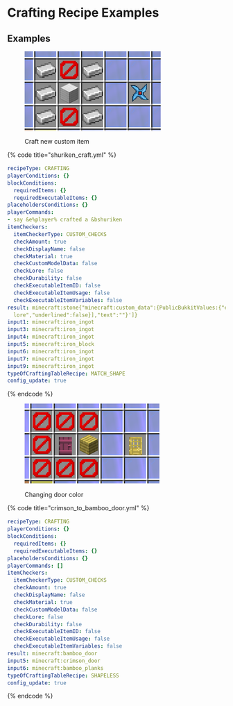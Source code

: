 # Crafting Recipe Examples

## Examples

<figure><img src="../../../.gitbook/assets/image (447).png" alt=""><figcaption><p>Craft new custom item</p></figcaption></figure>

{% code title="shuriken_craft.yml" %}
```yaml
recipeType: CRAFTING
playerConditions: {}
blockConditions:
  requiredItems: {}
  requiredExecutableItems: {}
placeholdersConditions: {}
playerCommands:
- say &e%player% crafted a &bshuriken
itemCheckers:
  itemCheckerType: CUSTOM_CHECKS
  checkAmount: true
  checkDisplayName: false
  checkMaterial: true
  checkCustomModelData: false
  checkLore: false
  checkDurability: false
  checkExecutableItemID: false
  checkExecutableItemUsage: false
  checkExecutableItemVariables: false
result: minecraft:stone{"minecraft:custom_data":{PublicBukkitValues:{"executableitems:ei-id":"testtt","score:usage":1}},"minecraft:custom_name":'{"extra":["shuriken"],"text":""}',"minecraft:item_model":"elypack:shuriken","minecraft:lore":['{"extra":[{"bold":false,"color":"aqua","italic":true,"obfuscated":false,"strikethrough":false,"text":"Default
  lore","underlined":false}],"text":""}']}
input1: minecraft:iron_ingot
input3: minecraft:iron_ingot
input4: minecraft:iron_ingot
input5: minecraft:iron_block
input6: minecraft:iron_ingot
input7: minecraft:iron_ingot
input9: minecraft:iron_ingot
typeOfCraftingTableRecipe: MATCH_SHAPE
config_update: true

```
{% endcode %}



<figure><img src="../../../.gitbook/assets/image (448).png" alt=""><figcaption><p>Changing door color</p></figcaption></figure>

{% code title="crimson_to_bamboo_door.yml" %}
```yaml
recipeType: CRAFTING
playerConditions: {}
blockConditions:
  requiredItems: {}
  requiredExecutableItems: {}
placeholdersConditions: {}
playerCommands: []
itemCheckers:
  itemCheckerType: CUSTOM_CHECKS
  checkAmount: true
  checkDisplayName: false
  checkMaterial: true
  checkCustomModelData: false
  checkLore: false
  checkDurability: false
  checkExecutableItemID: false
  checkExecutableItemUsage: false
  checkExecutableItemVariables: false
result: minecraft:bamboo_door
input5: minecraft:crimson_door
input6: minecraft:bamboo_planks
typeOfCraftingTableRecipe: SHAPELESS
config_update: true
```
{% endcode %}

